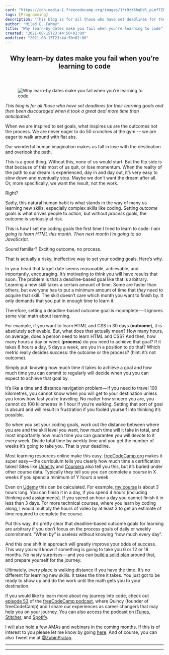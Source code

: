 ```yaml
---
card: "https://cdn-media-1.freecodecamp.org/images/1*r9zX6hqDel_pLmf7ZEI8FQ.jpeg"
tags: [Programming]
description: "This blog is for all those who have set deadlines for their l"
author: "Milad E. Fahmy"
title: "Why learn-by dates make you fail when you’re learning to code"
created: "2021-08-15T23:44:50+02:00"
modified: "2021-08-15T23:44:50+02:00"
---
```

<div class="site-wrapper">
<main id="site-main" class="site-main outer">
<div class="inner">
<article class="post-full post tag-programming tag-coding tag-learning tag-mindset tag-tech ">
<header class="post-full-header">
<h1 class="post-full-title">Why learn-by dates make you fail when you’re learning to code</h1>
</header>
<figure class="post-full-image">
<picture>
<source media="(max-width: 700px)" sizes="1px" srcset="data:image/gif;base64,R0lGODlhAQABAIAAAAAAAP///yH5BAEAAAAALAAAAAABAAEAAAIBRAA7 1w">
<source media="(min-width: 701px)" sizes="(max-width: 800px) 400px,
(max-width: 1170px) 700px,
1400px" srcset="https://cdn-media-1.freecodecamp.org/images/1*r9zX6hqDel_pLmf7ZEI8FQ.jpeg 300w,
https://cdn-media-1.freecodecamp.org/images/1*r9zX6hqDel_pLmf7ZEI8FQ.jpeg 600w,
https://cdn-media-1.freecodecamp.org/images/1*r9zX6hqDel_pLmf7ZEI8FQ.jpeg 1000w,
https://cdn-media-1.freecodecamp.org/images/1*r9zX6hqDel_pLmf7ZEI8FQ.jpeg 2000w">
<img onerror="this.style.display='none'" src="https://cdn-media-1.freecodecamp.org/images/1*r9zX6hqDel_pLmf7ZEI8FQ.jpeg" alt="Why learn-by dates make you fail when you’re learning to code">
</picture>
</figure>
<section class="post-full-content">
<div class="post-content">
<p><em>This blog is for all those who have set deadlines for their learning goals and then been discouraged when it took a great deal more time than anticipated.</em></p><p>When we are inspired to set goals, what inspires us are the outcomes not the process. We are never eager to do 50 crunches at the gym — we are eager to walk around with flat abs. </p><p>Our wonderful human imagination makes us fall in love with the destination and overlook the path.</p><p>This is a good thing. Without this, none of us would start. But the flip side is that because of this most of us quit, or lose momentum. When the reality of the path to our dream is experienced, day in and day out, it’s very easy to slow down and eventually stop. Maybe we don’t want the dream after all. Or, more specifically, we want the result, not the work.</p><p>Right?</p><p>Sadly, this natural human habit is what stands in the way of many us learning new skills, especially complex skills like coding. Setting <em>outcome</em> goals is what drives people to action, but without <em>process</em> goals, the outcome is seriously at risk.</p><p>This is how I set my coding goals the first time I tried to learn to code: <em>I am going to learn HTML this month. Then next month I’m going to do JavaScript.</em></p><p>Sound familiar? Exciting outcome, no process.</p><p>That is actually a risky, ineffective way to set your coding goals. Here’s why.</p><p>In your head that target date seems reasonable, achievable, and importantly, encouraging. It’s motivating to think you will have results that soon. The problem is that a deadline-based goal like that is arbitrary. Learning a new skill takes a certain amount of time. Some are faster than others, but everyone has to put a minimum amount of time that <em>they</em> need to acquire that skill. The skill doesn’t care which month you want to finish by. It only demands that you put in enough time to learn it.</p><p>Therefore, setting a deadline-based outcome goal is incomplete — it ignores some vital math about learning.</p><p>For example, if you want to learn HTML and CSS in 30 days (<strong><strong>outcome</strong></strong>), it is absolutely achievable. But<strong><strong>,</strong></strong> what does that actually mean? How many hours, on average, does a person need to learn HTML and CSS? And then, how many hours a day or week (<strong><strong>process</strong></strong>) do you need to achieve that goal? If it takes 8 hours a day, 5 days a week, are you in a position to do that? Which metric really decides success: the outcome or the process? (hint: it’s not outcome).</p><p>Simply put: knowing how much time it takes to achieve a goal and how much time you can commit to regularly will decide when you you can expect to achieve that goal by.</p><p>It’s like a time and distance navigation problem — if you need to travel 100 kilometres, you cannot know when you will get to your destination unless you know how fast you’re traveling. No matter how sincere you are, you cannot do 100 kilometres in 1 hour if you’re walking. Setting that sort of goal is absurd and will result in frustration if you fooled yourself into thinking it’s possible.</p><p>So when you set your coding goals, work out the distance between where you are and the skill level you want, how much time will it take in total, and most importantly how much time you can guarantee you will devote to it every week. Divide total time by weekly time and you get the number of weeks it’s going to take you. That is your deadline.</p><p>Most learning resources online make this easy. <a href="http://freecodecamp.org/" rel="nofollow noopener">freeCodeCamp.org</a> makes it super easy — the curriculum tells you clearly how much time a certification takes! Sites like <a href="https://www.udacity.com/" rel="nofollow noopener">Udacity</a> and <a href="https://www.coursera.org/" rel="nofollow noopener">Coursera</a> also tell you this, but it’s buried under other course data. Typically they tell you you can complete a course in X weeks if you spend a minimum of Y hours a week.</p><p>Even on <a href="https://www.udemy.com/how-not-to-quit-coding/" rel="nofollow noopener">Udemy</a> this can be calculated. For example, <a href="https://www.udemy.com/how-not-to-quit-coding/" rel="nofollow noopener">my course</a> is about 3 hours long. You can finish it in a day, if you spend 4 hours (including thinking and assignments). If you spend an hour a day you cannot finish it in less than 3 days. For more technical courses, where you learn by coding along, I would multiply the hours of video by at least 3 to get an estimate of time required to complete the course.</p><p>Put this way, it’s pretty clear that deadline-based outcome goals for learning are arbitrary if you don’t focus on the process goals of daily or weekly commitment. “When by” is useless without knowing “how much every day”.</p><p>And this one shift in approach will greatly improve your odds of success. This way you will know if something is going to take you 6 or 12 or 18 months. No nasty surprises — and you can <a href="https://www.udemy.com/how-not-to-quit-coding/" rel="nofollow noopener">build a solid plan</a> around that, and prepare yourself for the journey.</p><p>Ultimately, every place is walking distance if you have the time. It’s no different for learning new skills. It takes the time it takes. You just got to be ready to show up and do the work until the math gets you to your destination.</p><p>If you would like to learn more about my journey into code, check out <a href="http://podcast.freecodecamp.org/53-zubin-pratap-from-lawyer-to-developer">episode 53</a> of the <a href="http://podcast.freecodecamp.org/">freeCodeCamp podcast</a>, where Quincy (founder of freeCodeCamp) and I share our experiences as career changers that may help you on your journey. You can also access the podcast on <a href="https://itunes.apple.com/au/podcast/ep-53-zubin-pratap-from-lawyer-to-developer/id1313660749?i=1000431046274&amp;mt=2">iTunes</a>, <a href="https://www.stitcher.com/podcast/freecodecamp-podcast/e/59201373?autoplay=true">Stitcher</a>, and <a href="https://open.spotify.com/episode/4lG0RGpzriG5vXRMgza05C">Spotify</a>.</p><p>I will also hold a few AMAs and webinars in the coming months. If this is of interest to you please let me know by going <a href="http://www.matchfitmastery.com/">here</a>. And of course, you can also Tweet me at <a href="https://twitter.com/zubinpratap">@ZubinPratap</a>.</p>
</div>
<hr>
<hr>
</section>
</article>
</div>
</main>
</div>
<!-- Google Tag Manager (noscript) -->
<!-- End Google Tag Manager (noscript) -->
